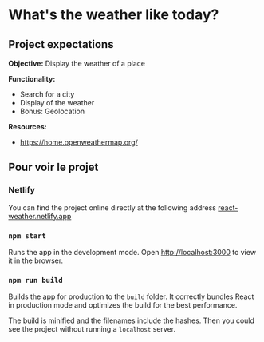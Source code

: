 # What's the weather like today?

## Project expectations

**Objective:** Display the weather of a place

**Functionality:**

- Search for a city
- Display of the weather
- Bonus: Geolocation

**Resources:**

- https://home.openweathermap.org/


## Pour voir le projet

### Netlify

You can find the project online directly at the following address [react-weather.netlify.app](https://react-weather.netlify.app)

### `npm start`

Runs the app in the development mode.
Open [http://localhost:3000](http://localhost:3000) to view it in the browser.

### `npm run build`

Builds the app for production to the `build` folder.
It correctly bundles React in production mode and optimizes the build for the best performance.

The build is minified and the filenames include the hashes.
Then you could see the project without running a `localhost` server.
